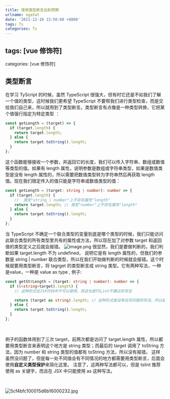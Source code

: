 ```yaml
---
title: 使用类型断言达到预期
urlname: xgatwt
date: '2021-12-10 13:50:00 +0800'
tags: Ts
categories: Ts
---
```


## tags: [vue 修饰符]

categories: [vue 修饰符]

## 类型断言

在学习 TyScript 的时候，虽然 TypeScript 很强大，但有时它还是不如我们了解一个值的类型，这时候我们更希望 TypeScript 不要帮我们进行类型检查，而是交给我们自己来，所以就用到了类型断言。类型断言有点像是一种类型转换，它把某个值强行指定为特定类型 ：

```javascript
const getLength = (target) => {
  if (target.length) {
    return target.length;
  } else {
    return target.toString().length;
  }
};
```

这个函数能够接收一个参数，并返回它的长度，我们可以传入字符串、数组或数值等类型的值。如果有 length 属性，说明参数是数组或字符串类型，如果是数值类型是没有 length 属性的，所以需要把数值类型转为字符串然后再获取 length 值。现在我们限定传入的值只能是字符串或数值类型的值：

```typescript
const getLength = (target: string | number): number => {
  if (target.length) {
    //  类型"string | number"上不存在属性"length"
    return target.length; // 类型"number"上不存在属性"length"
  } else {
    return target.toString().length;
  }
};
```

当 TypeScript 不确定一个联合类型的变量到底是哪个类型的时候，我们只能访问此联合类型的所有类型里共有的属性或方法，所以现在加了对参数 target 和返回值的类型定义之后就会报错。
![image.png](https://cdn.nlark.com/yuque/0/2021/png/12838787/1639116215975-d4a94ec0-0d5d-4c6e-9430-777bcd283f2a.png#clientId=u71ea46b0-f53e-4&from=paste&id=u58fe898e&margin=%5Bobject%20Object%5D&name=image.png&originHeight=310&originWidth=667&originalType=binary∶=1&size=24199&status=done&style=none&taskId=uca4e8114-2b20-44b6-ac65-45cfd789757)
很显然，我们是要做判断的，我们判断如果 target.length 不为 undefined， 说明它是有 length 属性的，但我们的参数是 string | number 联合类型，所以在我们开始做判断的时候就会报错。这个时候就要用类型断言，将 tagrget 的类型断言成 string 类型。它有两种写法，一种是<type>value，一种是 value as type , 例子:

```typescript
const getStrLength = (target: string | number): number => {
  if ((<string>target).length) {
    // 这种形式在JSX代码中不可以使用，而且也是TSLint不建议的写法

    return (target as string).length; // 这种形式是没有任何问题的写法，所以建议大家始终使用这种形式
  } else {
    return target.toString().length;
  }
};
```

​

例子的函数体用到了三次 target，前两次都是访问了 target.length 属性，所以都要用类型断言来表明这个地方是 string 类型；而最后的 target 调用了 toString 方法，因为 number 和 string 类型的值都有 toString 方法，所以没有报错。
这样虽然没问题了，但是每一处不同值会有不同情况的地方都需要用类型断言，后面会使用**自定义类型保护**来简化这里。
注意了，这两种写法都可以，但是 tslint 推荐使用 as 关键字，而且在 JSX 中只能使用 as 这种写法。
​

​

![5cf4bfc100015d6b16000232.jpg](https://cdn.nlark.com/yuque/0/2021/jpeg/12838787/1639116337330-534acb54-7a63-427d-9d74-8d7c9ce28dc3.jpeg#clientId=u71ea46b0-f53e-4&from=ui&id=u7de5a917&margin=%5Bobject%20Object%5D&name=5cf4bfc100015d6b16000232.jpg&originHeight=232&originWidth=1600&originalType=binary∶=1&size=51607&status=done&style=none&taskId=u77d837b2-ece7-46af-a349-de5a00db9d2)
​

​

​

​

​

​

​

​

​

​

​

​

​

​

​

​

​
